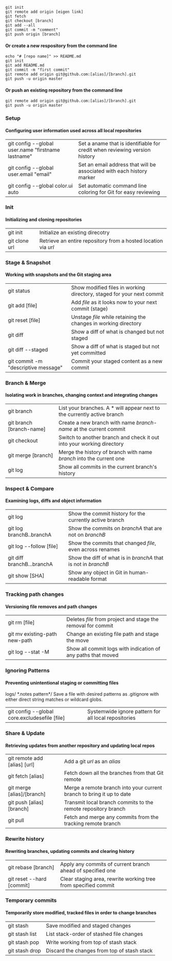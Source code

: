 <pre><code>git init
git remote add origin [eigen link]
git fetch
git checkout [branch]
git add --all
git commit -m "comment"
git push origin [branch]</code></pre>
<h4>Or create a new respository from the command line</h4>
<pre><code>echo "# [repo name]" >> README.md
git init
git add README.md
git commit -m "first commit"
git remote add origin git@github.com:[alias]/[branch].git
git push -u origin master</code></pre>
<h4>Or push an existing repository from the command line</h4>
<pre><code>git remote add origin git@github.com:[alias]/[branch].git
git push -u origin master</code></pre>
<h3>Setup</h3>
<h4>Configuring user information used across all local repositories</h4>
<table>
	<tbody>
		<tr>
			<td>git config --global user.name "firstname lastname"</td><td>Set a aname that is identifiable for credit when reviewing version history</td>
		</tr>
		<tr>
			<td>git config --global user.email "email"</td><td>Set an email address that will be associated with each history marker</td>
		</tr>
		<tr>
			<td>git config --global color.ui auto</td><td>Set automatic command line coloring for Git for easy reviewing</td>
		</tr>
	</tbody>
</table>
<h3>Init</h3>
<h4>Initializing and cloning repositories</h4>
<table>
	<tbody>
		<tr>
			<td>git init</td><td>Initialize an existing direcotry</td>
		</tr>
		<tr>
			<td>git clone url</td><td>Retrieve an entire repository from a hosted location via <em>url</em></td>
		</tr>
	</tbody>
</table>
<h3>Stage & Snapshot</h3>
<h4>Working with snapshots and the Git staging area</h4>
<table>
	<tbody>
		<tr>
			<td>git status</td><td>Show modified files in working directory, staged for your next commit</td>
		</tr>
		<tr>
			<td>git add [file]</td><td>Add <em>file</em> as it looks now to your next commit (stage)</td>
		</tr>
		<tr>
			<td>git reset [file]</td><td>Unstage <em>file</em> while retaining the changes in working directory</td>
		</tr>
		<tr>
			<td>git diff</td><td>Show a diff of what is changed but not staged</td>
		</tr>
		<tr>
			<td>git diff --staged</td><td>Show a diff of what is staged but not yet committed</td>
		</tr>
		<tr>
			<td>git commit -m "descriptive message"</td><td>Commit your staged content as a new commit</td>
		</tr>
	</tbody>
</table>
<h3>Branch & Merge</h3>
<h4>Isolating work in branches, changing context and integrating changes</h4>
<table>
	<tbody>
		<tr>
			<td>git branch</td><td>List your branches. A * will appear next to the currently active branch</td>
		</tr>
		<tr>
			<td>git branch [branch-name]</td><td>Create a new branch with name <em>branch-name</em> at the current commit</td>
		</tr>
		<tr>
			<td>git checkout</td><td>Switch to another branch and check it out into your working directory</td>
		</tr>
		<tr>
			<td>git merge [branch]</td><td>Merge the history of branch with name <em>branch</em> into the current one</td>
		</tr>
		<tr>
			<td>git log</td><td>Show all commits in the current branch's history</td>
		</tr>
	</tbody>
</table>
<h3>Inspect & Compare</h3>
<h4>Examining logs, diffs and object information</h4>
<table>
	<tbody>
		<tr>
			<td>git log</td><td>Show the  commit history for the currently active branch</td>
		</tr>
		<tr>
			<td>git log branchB..branchA</td><td>Show the commits on <em>branchA</em> that are not on <em>branchB</em></td>
		</tr>
		<tr>
			<td>git log --follow [file]</td><td>Show the commits that changed <em>file</em>, even across renames</td>
		</tr>
		<tr>
			<td>git diff branchB...branchA</td><td>Show the diff of what is in <em>branchA</em> that is not in <em>branchB</em></td>
		</tr>
		<tr>
			<td>git show [SHA]</td><td>Show any object in Git in human-readable format</td>
		</tr>
	</tbody>
</table>
<h3>Tracking path changes</h3>
<h4>Versioning file removes and path changes</h4>
<table>
	<tbody>
		<tr>
			<td>git rm [file]</td><td>Deletes <em>file</em> from project and stage the removal for commit</td>
		</tr>
		<tr>
			<td>git mv existing-path new-path</td><td>Change an existing file path and stage the move</td>
		</tr>
		<tr>
			<td>git log --stat -M</td><td>Show all commit logs with indication of any paths that moved</td>
		</tr>
	</tbody>
</table>
<h3>Ignoring Patterns</h3>
<h4>Preventing unintentional staging or committing files</h4>
<p>logs/
*.notes
pattern*/
Save a file with desired patterns as .gitignore with either direct string matches or wildcard globs.</p>
<table>
	<tbody>
		<tr>
			<td>git config --global core.excludesefile [file]</td><td>Systemwide ignore pattern for all local repositories</td>
		</tr>
	</tbody>
</table>
<h3>Share & Update</h3>
<h4>Retrieving updates from another repository and updating local repos</h4>
<table>
	<tbody>
		<tr>
			<td>git remote add [alias] [url]</td><td>Add a git <em>url</em> as an <em>alias</em></td>
		</tr>
		<tr>
			<td>git fetch [alias]</td><td>Fetch down all the branches from that Git remote</td>
		</tr>
		<tr>
			<td>git merge [alias]/[branch]</td><td>Merge a remote branch into your current branch to bring it up to date</td>
		</tr>
		<tr>
			<td>git push [alias] [branch]</td><td>Transmit local branch commits to the remote repository branch</td>
		</tr>
		<tr>
			<td>git pull</td><td>Fetch and merge any commits from the tracking remote branch</td>
		</tr>
	</tbody>
</table>
<h3>Rewrite history</h3>
<h4>Rewriting branches, updating commits and clearing history</h4>
<table>
	<tbody>
		<tr>
			<td>git rebase [branch]</td><td>Apply any commits of current branch ahead of specified one</td>
		</tr>
		<tr>
			<td>git reset --hard [commit]</td><td>Clear staging area, rewrite working tree from specified commit</td>
		</tr>
	</tbody>
</table>
<h3>Temporary commits</h3>
<h4>Temporarily store modified, tracked files in order to change branches</h4>
<table>
	<tbody>
		<tr>
			<td>git stash</td><td>Save modified and staged changes</td>
		</tr>
		<tr>
			<td>git stash list</td><td>List stack-order of stashed file changes</td>
		</tr>
		<tr>
			<td>git stash pop</td><td>Write working from top of stash stack</td>
		</tr>
		<tr>
			<td>git stash drop</td><td>Discard the changes from top of stash stack</td>
		</tr>
	</tbody>
</table>
